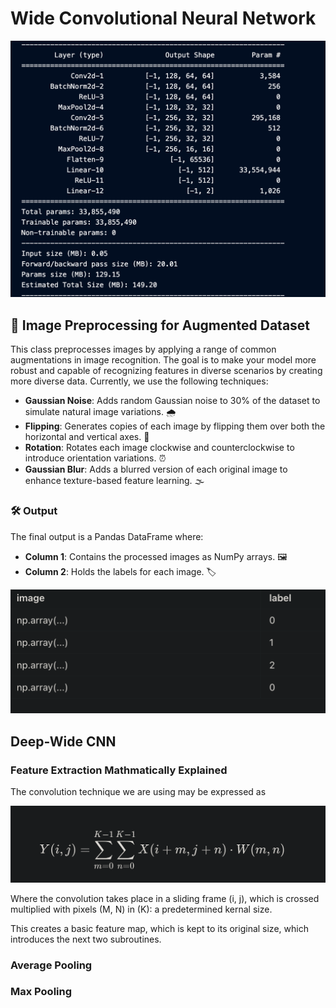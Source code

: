 # Wide Convolutional Neural Network

![model_summary](imgs/model_summary.png)


## 📸 Image Preprocessing for Augmented Dataset

This class preprocesses images by applying a range of common augmentations in image recognition. The goal is to make your model more robust and capable of recognizing features in diverse scenarios by creating more diverse data. Currently, we use the following techniques:

- **Gaussian Noise**: Adds random Gaussian noise to 30% of the dataset to simulate natural image variations. 🌧️
- **Flipping**: Generates copies of each image by flipping them over both the horizontal and vertical axes. 🔄
- **Rotation**: Rotates each image clockwise and counterclockwise to introduce orientation variations. ⏰
- **Gaussian Blur**: Adds a blurred version of each original image to enhance texture-based feature learning. 🌫️

### 🛠️ Output

The final output is a Pandas DataFrame where:

- **Column 1**: Contains the processed images as NumPy arrays. 🖼️
- **Column 2**: Holds the labels for each image. 🏷️

![df_example](imgs/dataframe.png)

## Deep-Wide CNN

### Feature Extraction Mathmatically Explained
The convolution technique we are using may be expressed as

![convo_example](imgs/convolution.png)

Where the convolution takes place in a sliding frame (i, j), which is crossed multiplied with pixels (M, N) in (K): a predetermined kernal size.

This creates a basic feature map, which is kept to its original size, which introduces the next two subroutines.

### Average Pooling

### Max Pooling
